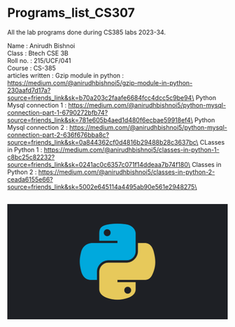 # Programs_list_CS307
All the lab programs done during CS385 labs 2023-34.

Name : Anirudh Bishnoi\
Class : Btech CSE 3B\
Roll no. : 215/UCF/041\
Course : CS-385\
articles written : 
Gzip module in python : https://medium.com/@anirudhbishnoi5/gzip-module-in-python-230aafd7d17a?source=friends_link&sk=b70a203c2faafe6684fcc4dcc5c9be94\
Python Mysql connection 1 : https://medium.com/@anirudhbishnoi5/python-mysql-connection-part-1-6790272bfb74?source=friends_link&sk=781e605b4aed1d480f6ecbae59918ef4\
Python Mysql connection 2 : https://medium.com/@anirudhbishnoi5/python-mysql-connection-part-2-636f676bba8c?source=friends_link&sk=0a844362cf0d4816b29488b28c3637bc\
CLasses in Python 1 : https://medium.com/@anirudhbishnoi5/classes-in-python-1-c8bc25c82232?source=friends_link&sk=0241ac0c6357c071f14ddeaa7b74f180\ 
Classes in Python 2 : https://medium.com/@anirudhbishnoi5/classes-in-python-2-ceada6155e66?source=friends_link&sk=5002e645114a4495ab90e561e2948275\

\
![Python Logo](https://github.com/Abs2002/Programs_list_CS307/blob/main/Building_a_Python_ecosystem_for_efficient_and_reliable_development.png)
